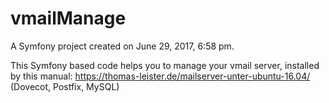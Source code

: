 vmailManage
===========

A Symfony project created on June 29, 2017, 6:58 pm.

This Symfony based code helps you to manage your vmail server, 
installed by this manual: https://thomas-leister.de/mailserver-unter-ubuntu-16.04/
(Dovecot, Postfix, MySQL)
